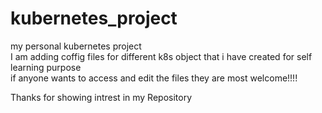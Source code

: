 # kubernetes_project
my personal kubernetes project \
I am adding coffig files for different k8s object that i have created for self learning purpose \
if anyone wants to access and edit the files they are most welcome!!!!


Thanks for showing intrest in my Repository
